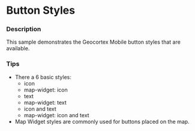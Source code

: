 ﻿# Button Styles

### Description
This sample demonstrates the Geocortex Mobile button styles that are available.

### Tips
- There a 6 basic styles:
  - icon
  - map-widget: icon
  - text
  - map-widget: text
  - icon and text
  - map-widget: icon and text
- Map Widget styles are commonly used for buttons placed on the map.